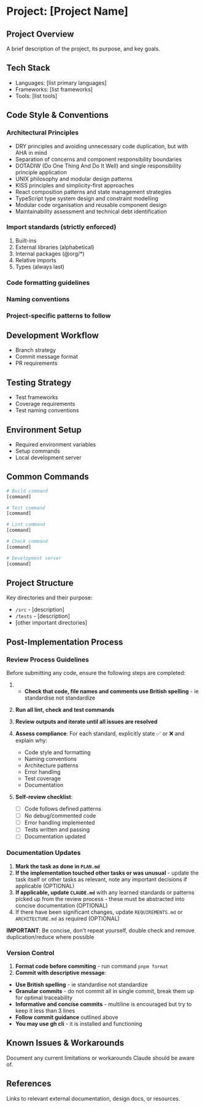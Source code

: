 # Project: [Project Name]

## Project Overview

A brief description of the project, its purpose, and key goals.

## Tech Stack

- Languages: [list primary languages]
- Frameworks: [list frameworks]
- Tools: [list tools]

## Code Style & Conventions

### Architectural Principles

- DRY principles and avoiding unnecessary code duplication, but with AHA in mind
- Separation of concerns and component responsibility boundaries
- DOTADIW (Do One Thing And Do It Well) and single responsibility principle application
- UNIX philosophy and modular design patterns
- KISS principles and simplicity-first approaches
- React composition patterns and state management strategies
- TypeScript type system design and constraint modelling
- Modular code organisation and reusable component design
- Maintainability assessment and technical debt identification

### Import standards (strictly enforced)

1. Built-ins
2. External libraries (alphabetical)
3. Internal packages (@org/\*)
4. Relative imports
5. Types (always last)

### Code formatting guidelines

### Naming conventions

### Project-specific patterns to follow

## Development Workflow

- Branch strategy
- Commit message format
- PR requirements

## Testing Strategy

- Test frameworks
- Coverage requirements
- Test naming conventions

## Environment Setup

- Required environment variables
- Setup commands
- Local development server

## Common Commands

```bash
# Build command
[command]

# Test command
[command]

# Lint command
[command]

# Check command
[command]

# Development server
[command]
```

## Project Structure

Key directories and their purpose:

- `/src` - [description]
- `/tests` - [description]
- [other important directories]

## Post-Implementation Process

### Review Process Guidelines

Before submitting any code, ensure the following steps are completed:

1. - **Check that code, file names and comments use British spelling** - ie standardise not standardize

2. **Run all lint, check and test commands**

3. **Review outputs and iterate until all issues are resolved**

4. **Assess compliance**:
   For each standard, explicitly state ✅ or ❌ and explain why:

   - Code style and formatting
   - Naming conventions
   - Architecture patterns
   - Error handling
   - Test coverage
   - Documentation

5. **Self-review checklist**:
   - [ ] Code follows defined patterns
   - [ ] No debug/commented code
   - [ ] Error handling implemented
   - [ ] Tests written and passing
   - [ ] Documentation updated

### Documentation Updates

1. **Mark the task as done in `PLAN.md`**
2. **If the implementation touched other tasks or was unusual** - update the task itself or other tasks as relevant, note any important decisions if applicable (OPTIONAL)
3. **If applicable, update `CLAUDE.md`** with any learned standards or patterns picked up from the review process - these must be abstracted into concise documentation (OPTIONAL)
4. If there have been significant changes, update `REQUIREMENTS.md` or `ARCHITECTURE.md` as required (OPTIONAL)

**IMPORTANT**: Be concise, don't repeat yourself, double check and remove duplication/reduce where possible

### Version Control

1. **Format code before commiting** - run command `pnpm format`
2. **Commit with descriptive message**:

- **Use British spelling** - ie standardise not standardize
- **Granular commits** - do not commit all in single commit, break them up for optimal traceability
- **Informative and concise commits** - multiline is encouraged but try to keep it less than 3 lines
- **Follow commit guidance** outlined above
- **You may use gh cli** - it is installed and functioning

## Known Issues & Workarounds

Document any current limitations or workarounds Claude should be aware of.

## References

Links to relevant external documentation, design docs, or resources.
